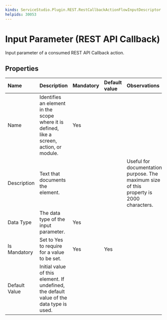 ```yaml
---
kinds: ServiceStudio.Plugin.REST.RestCallbackActionFlowInputDescriptor
helpids: 30053
---
```


# Input Parameter \(REST API Callback\)

Input parameter of a consumed REST API Callback action.

## Properties

| Name | Description | Mandatory | Default value | Observations |
| :--- | :--- | :--- | :--- | :--- |
| Name | Identifies an element in the scope where it is defined, like a screen, action, or module. | Yes |  |  |
| Description | Text that documents the element. |  |  | Useful for documentation purpose. The maximum size of this property is 2000 characters. |
| Data Type | The data type of the input parameter. | Yes |  |  |
| Is Mandatory | Set to Yes to require for a value to be set. | Yes | Yes |  |
| Default Value | Initial value of this element. If undefined, the default value of the data type is used. |  |  |  |

